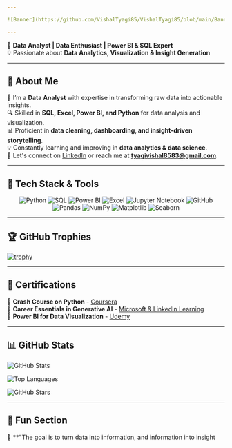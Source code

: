 ```yaml
---

![Banner](https://github.com/VishalTyagi85/VishalTyagi85/blob/main/Banner.jpg?raw=true)

---
```

 
🎯 **Data Analyst | Data Enthusiast | Power BI & SQL Expert**  
💡 Passionate about **Data Analytics, Visualization & Insight Generation**

---

## 📌 About Me  
🎯 I’m a **Data Analyst** with expertise in transforming raw data into actionable insights.  
🔍 Skilled in **SQL, Excel, Power BI, and Python** for data analysis and visualization.  
📊 Proficient in **data cleaning, dashboarding, and insight-driven storytelling**.  
💡 Constantly learning and improving in **data analytics & data science**.  
📩 Let's connect on [LinkedIn](https://www.linkedin.com/in/vishal-tyagi00) or reach me at **tyagivishal8583@gmail.com**.  

---

## 🚀 Tech Stack & Tools  
<p align="center">
  <img src="https://img.shields.io/badge/Python-3776AB?style=flat-square&logo=python&logoColor=white" alt="Python" />
  <img src="https://img.shields.io/badge/SQL-4479A1?style=flat-square&logo=postgresql&logoColor=white" alt="SQL" />
  <img src="https://img.shields.io/badge/PowerBI-F2C811?style=flat-square&logo=powerbi&logoColor=black" alt="Power BI" />
  <img src="https://img.shields.io/badge/Excel-217346?style=flat-square&logo=microsoft-excel&logoColor=white" alt="Excel" />
  <img src="https://img.shields.io/badge/Jupyter-F37626?style=flat-square&logo=jupyter&logoColor=white" alt="Jupyter Notebook" />
  <img src="https://img.shields.io/badge/GitHub-181717?style=flat-square&logo=github&logoColor=white" alt="GitHub" />
  <img src="https://img.shields.io/badge/Pandas-150458?style=flat-square&logo=pandas&logoColor=white" alt="Pandas" />
  <img src="https://img.shields.io/badge/NumPy-013243?style=flat-square&logo=numpy&logoColor=white" alt="NumPy" />
  <img src="https://img.shields.io/badge/Matplotlib-306998?style=flat-square&logo=python&logoColor=white" alt="Matplotlib" />
  <img src="https://img.shields.io/badge/Seaborn-2E4053?style=flat-square&logo=python&logoColor=white" alt="Seaborn" />
</p>

---

## 🏆 GitHub Trophies  
[![trophy](https://github-profile-trophy.vercel.app/?username=VishalTyagi85&theme=onedark&no-frame=true&margin-w=15&margin-h=15)](https://github.com/ryo-ma/github-profile-trophy)

---

## 📜 Certifications  
📌 **Crash Course on Python** - [Coursera](https://www.coursera.org/account/accomplishments/records/9846PSAGEGCA)  
📌 **Career Essentials in Generative AI** - [Microsoft & LinkedIn Learning](https://www.linkedin.com/learning/certificates/aacadac7495ff733b436357eb884fd528de04f4111288f56b3a3356127b1bcce)  
📌 **Power BI for Data Visualization** - [Udemy](https://www.udemy.com/certificate/UC-a38eba82-8f0f-4f42-a8f0-8a7fe04601f8/)  

---

## 📊 GitHub Stats  
![GitHub Stats](https://github-readme-stats.vercel.app/api?username=VishalTyagi85&show_icons=true&theme=tokyonight&include_all_commits=true&count_private=true&hide=issues)  

![Top Languages](https://github-readme-stats.vercel.app/api/top-langs/?username=VishalTyagi85&layout=compact&theme=tokyonight&hide=html,css,javascript)  

![GitHub Stars](https://img.shields.io/github/stars/VishalTyagi85?style=social)
  
---

## 🎨 Fun Section  
📢 **"The goal is to turn data into information, and information into insight
